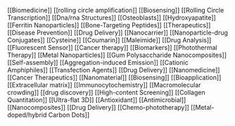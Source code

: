 [[Biomedicine]]
[[rolling circle amplification]]
[[Biosensing]]
[[Rolling Circle Transcription]]
[[Dna/rna Structures]]
[[Osteoblasts]]
[[Hydroxyapatite]]
[[Ferritin Nanoparticles]]
[[Bone-Targeting Peptides]]
[[Therapeutics]]
[[Disease Prevention]]
[[Drug Delivery]]
[[Nanocarrier]]
[[Nanoparticle-drug Conjugates]]
[[Cysteine]]
[[Coumarin]]
[[Maleimide]]
[[Drug Analysis]]
[[Fluorescent Sensor]]
[[Cancer therapy]]
[[Biomarkers]]
[[Photothermal Therapy]]
[[Metal Nanoparticles]]
[[Gum Polysaccharide Nanocomposites]]
[[Self-assembly]]
[[Aggregation-induced Emission]]
[[Cationic Amphiphiles]]
[[Transfection Agents]]
[[Drug Delivery]]
[[Nanomedicine]]
[[Cancer Therapeutics]]
[[Nanomaterial]]
[[Biosensing]]
[[Bioapplication]]
[[Extracellular matrix]]
[[Immunocytochemistry]]
[[Macromolecular crowding]]
[[drug discovery]]
[[High-content Screening]]
[[Collagen Quantitation]]
[[Ultra-flat 3D]]
[[Antioxidant]]
[[Antimicrobial]]
[[Nanocomposites]]
[[Drug Delivery]]
[[Chemo-phototherapy]]
[[Metal-doped/hybrid Carbon Dots]]
